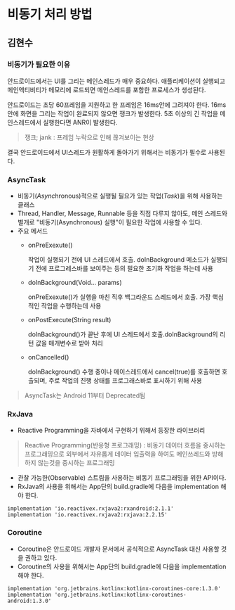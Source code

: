 # 비동기 처리 방법

## 김현수

### 비동기가 필요한 이유
안드로이드에서는 UI를 그리는 메인스레드가 매우 중요하다.
애플리케이션이 실행되고 메인액티비티가 메모리에 로드되면 메인스레드를 포함한 프로세스가 생성된다.

안드로이드는 초당 60프레임을 지원하고 한 프레임은 16ms안에 그려져야 한다.
16ms 안에 화면을 그리는 작업이 완료되지 않으면 쟁크가 발생한다.
5초 이상의 긴 작업을 메인스레드에서 실행한다면 ANR이 발생한다.
> 쟁크; jank : 프레임 누락으로 인해 끊겨보이는 현상

결국 안드로이드에서 UI스레드가 원활하게 돌아가기 위해서는 비동기가 필수로 사용된다.

### AsyncTask

- 비동기(*Async*hronous)적으로 실행될 필요가 있는 작업(*Task*)을 위해 사용하는 클래스
- Thread, Handler, Message, Runnable 등을 직접 다루지 않아도, 메인 스레드와 별개로 "비동기(Asynchronous) 실행"이 필요한 작업에 사용할 수 있다.
- 주요 메서드
	- onPreExexute()
	
	  작업이 실행되기 전에 UI 스레드에서 호출. doInBackground 메소드가 실행되기 전에  프로그레스바를 보여주는 등의 필요한 초기화 작업을 하는데 사용
    
	- doInBackground(Void... params)
	
	  onPreExexute()가 실행을 마친 직후 백그라운드 스레드에서 호출. 가장 핵심적인 작업을 수행하는데 사용
    
	- onPostExecute(String result)
	
	  doInBackground()가 끝난 후에 UI 스레드에서 호출.doInBackground의 리턴 값을 매개변수로 받아 처리
    
	- onCancelled()
	
	  doInBackground() 수행 중이나 메이스레드에서 cancel(true)를 호출하면 호출되며, 주로 작업의 진행 상태를 프로그래스바로 표시하기 위해 사용
	
> AsyncTask는 Android 11부터 Deprecated됨

### RxJava

- Reactive Programming을 자바에서 구현하기 위해서 등장한 라이브러리
> Reactive Programming(반응형 프로그래밍) : 비동기 데이터 흐름을 중시하는 프로그래밍으로 외부에서 자유롭게 데이터 입출력을 하여도 메인쓰레드와 방해하지 않는것을 중시하는 프로그래밍
- 관찰 가능한(Observable) 스트림을 사용하는 비동기 프로그래밍을 위한 API이다.
- RxJava의 사용을 위해서는 App단의 build.gradle에 다음을 implementation 해야 한다.
```
implementation 'io.reactivex.rxjava2:rxandroid:2.1.1'
implementation 'io.reactivex.rxjava2:rxjava:2.2.15'
```
 

### Coroutine

- Coroutine은 안드로이드 개발자 문서에서 공식적으로 AsyncTask 대신 사용할 것을 권하고 있다.
- Coroutine의 사용을 위해서는 App단의 build.gradle에 다음을 implementation 해야 한다.
```
implementation 'org.jetbrains.kotlinx:kotlinx-coroutines-core:1.3.0'
implementation 'org.jetbrains.kotlinx:kotlinx-coroutines-android:1.3.0'
```
